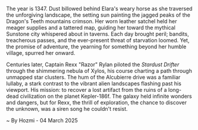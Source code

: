 
The year is 1347.  Dust billowed behind Elara's weary horse as she traversed the unforgiving landscape, the setting sun painting the jagged peaks of the Dragon's Teeth mountains crimson.  Her worn leather satchel held her meager supplies and a tattered map, guiding her toward the mythical Sunstone city whispered about in taverns.  Each day brought peril; bandits, treacherous passes, and the ever-present threat of starvation loomed. Yet, the promise of adventure, the yearning for something beyond her humble village, spurred her onward.

Centuries later, Captain Rexx "Razor" Rylan piloted the *Stardust Drifter* through the shimmering nebula of Xylos, his course charting a path through unmapped star clusters.  The hum of the Alcubierre drive was a familiar lullaby, a stark contrast to the vibrant alien landscapes flashing past his viewport.  His mission: to recover a lost artifact from the ruins of a long-dead civilization on the planet Kepler-186f.  The galaxy held infinite wonders and dangers, but for Rexx, the thrill of exploration, the chance to discover the unknown, was a siren song he couldn't resist.

~ By Hozmi - 04 March 2025
